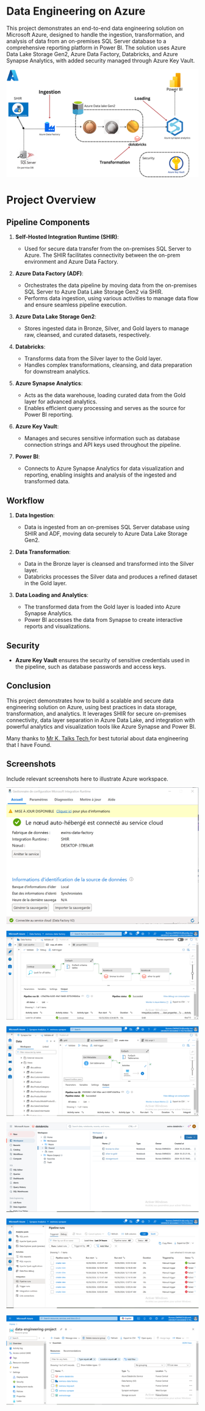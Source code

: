 
# Data Engineering on Azure

This project demonstrates an end-to-end data engineering solution on Microsoft Azure, designed to handle the ingestion, transformation, and analysis of data from an on-premises SQL Server database to a comprehensive reporting platform in Power BI. The solution uses Azure Data Lake Storage Gen2, Azure Data Factory, Databricks, and Azure Synapse Analytics, with added security managed through Azure Key Vault.

![Project Pipeline Diagram](/screenshot/Ingestion.png)

# Project Overview

## Pipeline Components

1. **Self-Hosted Integration Runtime (SHIR)**:
   - Used for secure data transfer from the on-premises SQL Server to Azure. The SHIR facilitates connectivity between the on-prem environment and Azure Data Factory.

2. **Azure Data Factory (ADF)**:
   - Orchestrates the data pipeline by moving data from the on-premises SQL Server to Azure Data Lake Storage Gen2 via SHIR.
   - Performs data ingestion, using various activities to manage data flow and ensure seamless pipeline execution.

3. **Azure Data Lake Storage Gen2**:
   - Stores ingested data in Bronze, Silver, and Gold layers to manage raw, cleansed, and curated datasets, respectively.

4. **Databricks**:
   - Transforms data from the Silver layer to the Gold layer. 
   - Handles complex transformations, cleansing, and data preparation for downstream analytics.

5. **Azure Synapse Analytics**:
   - Acts as the data warehouse, loading curated data from the Gold layer for advanced analytics.
   - Enables efficient query processing and serves as the source for Power BI reporting.

6. **Azure Key Vault**:
   - Manages and secures sensitive information such as database connection strings and API keys used throughout the pipeline.

7. **Power BI**:
   - Connects to Azure Synapse Analytics for data visualization and reporting, enabling insights and analysis of the ingested and transformed data.

## Workflow

1. **Data Ingestion**:
   - Data is ingested from an on-premises SQL Server database using SHIR and ADF, moving data securely to Azure Data Lake Storage Gen2.

2. **Data Transformation**:
   - Data in the Bronze layer is cleansed and transformed into the Silver layer.
   - Databricks processes the Silver data and produces a refined dataset in the Gold layer.

3. **Data Loading and Analytics**:
   - The transformed data from the Gold layer is loaded into Azure Synapse Analytics.
   - Power BI accesses the data from Synapse to create interactive reports and visualizations.

## Security

- **Azure Key Vault** ensures the security of sensitive credentials used in the pipeline, such as database passwords and access keys.

## Conclusion

This project demonstrates how to build a scalable and secure data engineering solution on Azure, using best practices in data storage, transformation, and analytics. It leverages SHIR for secure on-premises connectivity, data layer separation in Azure Data Lake, and integration with powerful analytics and visualization tools like Azure Synapse and Power BI.

Many thanks to [Mr K. Talks Tech ](https://www.youtube.com/watch?v=iQ41WqhHglk&list=WL&index=7) for best tutorial about data engineering that I have Found.

## Screenshots

Include relevant screenshots here to illustrate Azure workspace.

![SHIR](/screenshot/shir.png)

![ADF](/screenshot/CaptureWholePipeline.PNG)

![Az Synapse](/screenshot/CaptureSynapse.PNG)

![Az Databricks](/screenshot/CaptureDatabricks.PNG)

![run pipeline](/screenshot/CapturePipeline.PNG)

![Azure Service](/screenshot/CaptureServices.PNG)
